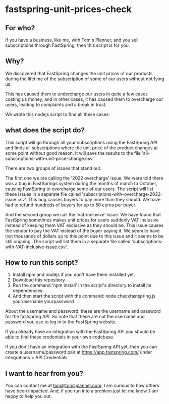 # fastspring-unit-prices-check

## For who?
If you have a business, like me, with Tom's Planner, and you sell subscriptions through FastSpring, then this script is for you.

## Why?
We discovered that FastSpring changes the unit prices of our products during the lifetime of the subscription of some of our users without notifying us.

This has caused them to undercharge our users in quite a few cases costing us money, and in other cases, it has caused them to overcharge our users, leading to complaints and a break in trust.

We wrote this nodejs script to find all these cases. 

## what does the script do?
This script will go through all your subscriptions using the FastSpring API and finds all subscriptions where the unit price of the product changes at some point without good reason. It will save the results to the file 'all-subscriptions-with-unit-price-change.csv'. 

There are two groups of issues that stand out.

The first one we are calling the '2022 overcharge' issue. We were told there was a bug in FastSprings system during the months of march to October, causing FastSpring to overcharge some of our users. The script will list these issues in a separate file called 'subscriptions-with-overcharge-2022-issue.csv'. This bug causes buyers to pay more than they should. We have had to refund hundreds of buyers for up to 50 euros per buyer. 

And the second group we call the 'vat-inclusive' issue. We have found that FastSpring sometimes makes unit prices for users suddenly VAT inclusive instead of keeping them VAT exclusive as they should be. This issue causes the vendor to pay the VAT instead of the buyer paying it. We seem to have lost thousands of dollars up to this point due to this issue and it seems to be still ongoing. The script will list them in a separate file called 'subscriptions-with-VAT-inclusive-issue.csv'.

## How to run this script?

1. Install npm and nodejs if you don't have them installed yet.
2. Download this repository.
3. Run the command 'npm install' in the script's directory to install its dependencies.
4. And then start the script with the command:
node checkfastspring.js yourusername yourpassword

About the username and password: these are the username and password for the fastspring API. So note that these are not the username and password you use to log in to the FastSpring website. 

If you already have an integration with the FastSpring API you should be able to find these credentials in your own codebase.

If you don't have an integration with the FastSpring API yet, then you can create a username/password pair at https://app.fastspring.com/ under Integrations > API Credentials

## I want to hear from you?
You can contact me at tom@tomsplanner.com. I am curious to how others have been impacted. And, if you run into a problem just let me know. I am happy to help you out.



